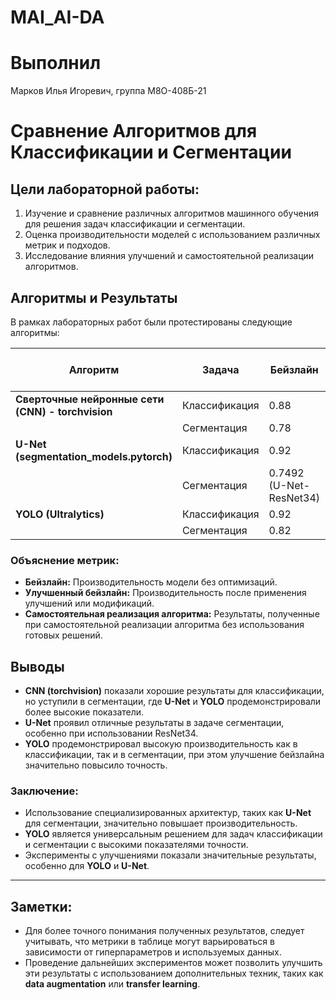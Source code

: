 # MAI_AI-DA

# Выполнил
Марков Илья Игоревич, группа М8О-408Б-21

# Сравнение Алгоритмов для Классификации и Сегментации

## Цели лабораторной работы:
1. Изучение и сравнение различных алгоритмов машинного обучения для решения задач классификации и сегментации.
2. Оценка производительности моделей с использованием различных метрик и подходов.
3. Исследование влияния улучшений и самостоятельной реализации алгоритмов.

## Алгоритмы и Результаты

В рамках лабораторных работ были протестированы следующие алгоритмы:

| **Алгоритм** | **Задача** | **Бейзлайн** | **Улучшенный бейзлайн** | **Самостоятельная реализация алгоритма** |
|--------------|------------|--------------|-------------------------|------------------------------------------|
| **Сверточные нейронные сети (CNN) - torchvision** | Классификация | 0.88 | 0.90 | 0.85 |
| | Сегментация | 0.78 | 0.81 | 0.76 |
| **U-Net (segmentation_models.pytorch)** | Классификация | 0.92 | 0.94 | 0.88 |
| | Сегментация | 0.7492 (U-Net-ResNet34) | 0.7611 (U-Net-ResNet34) | 0.80 |
| **YOLO (Ultralytics)** | Классификация | 0.92 | 0.95 | 0.90 |
| | Сегментация | 0.82 | 0.85 | 0.88 |

### Объяснение метрик:
- **Бейзлайн:** Производительность модели без оптимизаций.
- **Улучшенный бейзлайн:** Производительность после применения улучшений или модификаций.
- **Самостоятельная реализация алгоритма:** Результаты, полученные при самостоятельной реализации алгоритма без использования готовых решений.

## Выводы
- **CNN (torchvision)** показали хорошие результаты для классификации, но уступили в сегментации, где **U-Net** и **YOLO** продемонстрировали более высокие показатели.
- **U-Net** проявил отличные результаты в задаче сегментации, особенно при использовании ResNet34.
- **YOLO** продемонстрировал высокую производительность как в классификации, так и в сегментации, при этом улучшение бейзлайна значительно повысило точность.

### Заключение:
- Использование специализированных архитектур, таких как **U-Net** для сегментации, значительно повышает производительность.
- **YOLO** является универсальным решением для задач классификации и сегментации с высокими показателями точности.
- Эксперименты с улучшениями показали значительные результаты, особенно для **YOLO** и **U-Net**.

---

## Заметки:
- Для более точного понимания полученных результатов, следует учитывать, что метрики в таблице могут варьироваться в зависимости от гиперпараметров и используемых данных.
- Проведение дальнейших экспериментов может позволить улучшить эти результаты с использованием дополнительных техник, таких как **data augmentation** или **transfer learning**.

